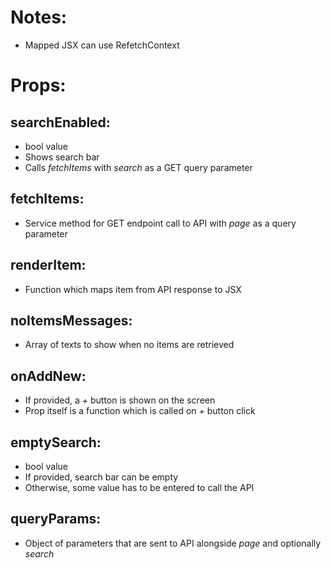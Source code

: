 # Notes:

- Mapped JSX can use RefetchContext

# Props:

## searchEnabled:

- bool value
- Shows search bar
- Calls _fetchItems_ with _search_ as a GET query parameter

## fetchItems:

- Service method for GET endpoint call to API with _page_ as a query parameter

## renderItem:

- Function which maps item from API response to JSX

## noItemsMessages:

- Array of texts to show when no items are retrieved

## onAddNew:

- If provided, a _+_ button is shown on the screen
- Prop itself is a function which is called on _+_ button click

## emptySearch:

- bool value
- If provided, search bar can be empty
- Otherwise, some value has to be entered to call the API

## queryParams:

- Object of parameters that are sent to API alongside _page_ and optionally _search_

